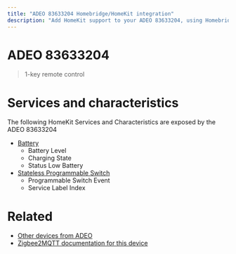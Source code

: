 ```yaml
---
title: "ADEO 83633204 Homebridge/HomeKit integration"
description: "Add HomeKit support to your ADEO 83633204, using Homebridge, Zigbee2MQTT and homebridge-z2m."
---
```

<!---
This file has been GENERATED using src/docgen/docgen.ts
DO NOT EDIT THIS FILE MANUALLY!
-->
# ADEO 83633204
> 1-key remote control


# Services and characteristics
The following HomeKit Services and Characteristics are exposed by
the ADEO 83633204

* [Battery](../../battery.md)
  * Battery Level
  * Charging State
  * Status Low Battery
* [Stateless Programmable Switch](../../action.md)
  * Programmable Switch Event
  * Service Label Index


# Related
* [Other devices from ADEO](../index.md#adeo)
* [Zigbee2MQTT documentation for this device](https://www.zigbee2mqtt.io/devices/83633204.html)